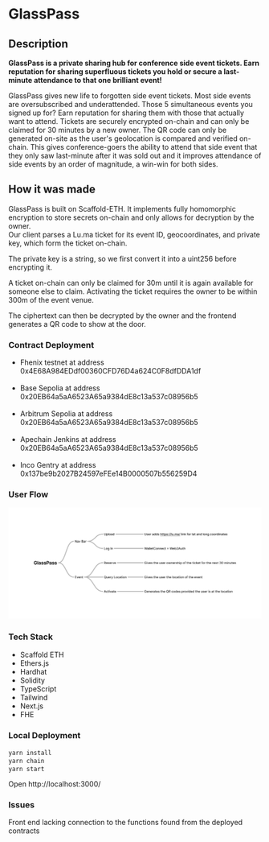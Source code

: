 # GlassPass

## Description
<b>GlassPass is a private sharing hub for conference side event tickets. Earn reputation for sharing superfluous tickets you hold or secure a last-minute attendance to that one brilliant event!</b>

GlassPass gives new life to forgotten side event tickets. Most side events are oversubscribed and underattended. Those 5 simultaneous events you signed up for? Earn reputation for sharing them with those that actually want to attend. Tickets are securely encrypted on-chain and can only be claimed for 30 minutes by a new owner. The QR code can only be generated on-site as the user's geolocation is compared and verified on-chain. This gives conference-goers the ability to attend that side event that they only saw last-minute after it was sold out and it improves attendance of side events by an order of magnitude, a win-win for both sides.


## How it was made

GlassPass is built on Scaffold-ETH. It implements fully homomorphic encryption to store secrets on-chain and only allows for decryption by the owner. 
<br>
Our client parses a Lu.ma ticket for its event ID, geocoordinates, and private key, which form the ticket on-chain. 

The private key is a string, so we first convert it into a uint256 before encrypting it. 

A ticket on-chain can only be claimed for 30m until it is again available for someone else to claim. Activating the ticket requires the owner to be within 300m of the event venue. 

The ciphertext can then be decrypted by the owner and the frontend generates a QR code to show at the door.

### Contract Deployment 
- Fhenix testnet at address 0x4E68A984EDdf00360CFD76D4a624C0F8dfDDA1df 
<br></br>
- Base Sepolia at address 0x20EB64a5aA6523A65a9384dE8c13a537c08956b5 
<br></br>
- Arbitrum Sepolia at address 0x20EB64a5aA6523A65a9384dE8c13a537c08956b5 
<br></br>
- Apechain Jenkins at address 0x20EB64a5aA6523A65a9384dE8c13a537c08956b5 
<br></br>
- Inco Gentry at address 0x137be9b2027B24597eFEe14B0000507b556259D4 

### User Flow
![screenshot](./GlassPass.png)



### Tech Stack
- Scaffold ETH
- Ethers.js
- Hardhat
- Solidity
- TypeScript
- Tailwind
- Next.js
- FHE 



### Local Deployment 
```
yarn install
yarn chain
yarn start
```
Open http://localhost:3000/

### Issues 
Front end lacking connection to the functions found from the deployed contracts

